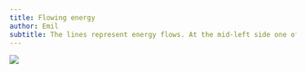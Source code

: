 ```yaml
---
title: Flowing energy
author: Emil
subtitle: The lines represent energy flows. At the mid-left side one of the flow enlights Emil´s name. At the right side is a control box for the flows. In the middle is an accumulation of energy.
---
```

![](/img/IMG_1475.jpg)
